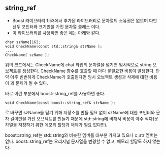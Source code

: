 ## string_ref
- Boost 라이브러리 1.53에서 추가된 라이브러리로 문자열의 소유권은 없으며 다만 선두 포인터와 크기만을 가진 문자열 클래스 이다.
- 이 라이브러리를 사용하면 좋은 예는 아래와 같다.
```
char szName[16];
void CheckName(const std::string& strName );
....
CheckName( szName );
```

위의 코드에서는 CheckName에 chat 타입의 문자열을 넘기면 임시적으로 string 오브젝트를 생성한다. CheckName 함수를 호출할 때 마다 불필요한 비용이 발생한다.
만약 아주 빈번하게 CheckName가 호출된다면 임시 오브젝트 생성과 삭제에 대한 비용이 꽤 문제가 될 수 있다.

바로 이런 부분에서 boost::string_ref를 사용하면 좋다.
```
void CheckName(const boost::string_ref& strName );
```
로 바꾸면 szName을 담기 위해 저장소를 만들 필요 없이 szName에 대한 포인터와 문자 길이만을 가진 오브젝트를 만들기 때문에 std::string에 비해서 비용이 아주 적다(문자열을 저장하기 위한 메모리 할당과 해제가 필요 없다!!!).

boost::string_ref는 std::string와 비슷한 멤버를 대부분 가지고 있으나 c_str 멤버는 없다.
boost::string_ref는 오리지널 문자열을 변경할 수 없고, 메모리 할당도 하지 않는다.
